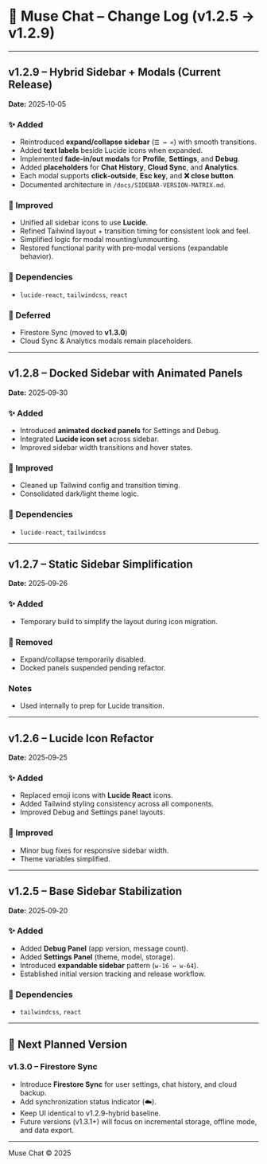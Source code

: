 # 🧾 Muse Chat – Change Log (v1.2.5 → v1.2.9)

---

## **v1.2.9 – Hybrid Sidebar + Modals (Current Release)**
**Date:** 2025‑10‑05

### ✨ Added
- Reintroduced **expand/collapse sidebar** (`☰ ↔ ✕`) with smooth transitions.
- Added **text labels** beside Lucide icons when expanded.
- Implemented **fade‑in/out modals** for **Profile**, **Settings**, and **Debug**.
- Added **placeholders** for **Chat History**, **Cloud Sync**, and **Analytics**.
- Each modal supports **click‑outside**, **Esc key**, and **❌ close button**.
- Documented architecture in `/docs/SIDEBAR-VERSION-MATRIX.md`.

### 🔧 Improved
- Unified all sidebar icons to use **Lucide**.
- Refined Tailwind layout + transition timing for consistent look and feel.
- Simplified logic for modal mounting/unmounting.
- Restored functional parity with pre‑modal versions (expandable behavior).

### 🧩 Dependencies
- `lucide-react`, `tailwindcss`, `react`

### 🚫 Deferred
- Firestore Sync (moved to **v1.3.0**)
- Cloud Sync & Analytics modals remain placeholders.

---

## **v1.2.8 – Docked Sidebar with Animated Panels**
**Date:** 2025‑09‑30

### ✨ Added
- Introduced **animated docked panels** for Settings and Debug.
- Integrated **Lucide icon set** across sidebar.
- Improved sidebar width transitions and hover states.

### 🔧 Improved
- Cleaned up Tailwind config and transition timing.
- Consolidated dark/light theme logic.

### 🧩 Dependencies
- `lucide-react`, `tailwindcss`

---

## **v1.2.7 – Static Sidebar Simplification**
**Date:** 2025‑09‑26

### ✨ Added
- Temporary build to simplify the layout during icon migration.

### 🚧 Removed
- Expand/collapse temporarily disabled.
- Docked panels suspended pending refactor.

### Notes
- Used internally to prep for Lucide transition.

---

## **v1.2.6 – Lucide Icon Refactor**
**Date:** 2025‑09‑25

### ✨ Added
- Replaced emoji icons with **Lucide React** icons.
- Added Tailwind styling consistency across all components.
- Improved Debug and Settings panel layouts.

### 🔧 Improved
- Minor bug fixes for responsive sidebar width.
- Theme variables simplified.

---

## **v1.2.5 – Base Sidebar Stabilization**
**Date:** 2025‑09‑20

### ✨ Added
- Added **Debug Panel** (app version, message count).
- Added **Settings Panel** (theme, model, storage).
- Introduced **expandable sidebar** pattern (`w‑16 ↔ w‑64`).
- Established initial version tracking and release workflow.

### 🧩 Dependencies
- `tailwindcss`, `react`

---

## 🔖 Next Planned Version
### **v1.3.0 – Firestore Sync**
- Introduce **Firestore Sync** for user settings, chat history, and cloud backup.
- Add synchronization status indicator (☁️).
- Keep UI identical to v1.2.9-hybrid baseline.
- Future versions (v1.3.1+) will focus on incremental storage, offline mode, and data export.

---

Muse Chat © 2025
